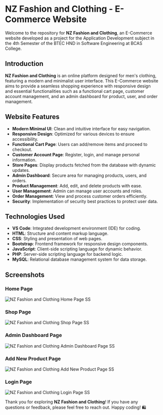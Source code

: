 # NZ Fashion and Clothing - E-Commerce Website

Welcome to the repository for **NZ Fashion and Clothing**, an E-Commerce website developed as a project for the Application Development subject in the 4th Semester of the BTEC HND in Software Engineering at BCAS College.

## Introduction

**NZ Fashion and Clothing** is an online platform designed for men's clothing, featuring a modern and minimalist user interface. This E-Commerce website aims to provide a seamless shopping experience with responsive design and essential functionalities such as a functional cart page, customer account management, and an admin dashboard for product, user, and order management.

## Website Features

- **Modern Minimal UI**: Clean and intuitive interface for easy navigation.
- **Responsive Design**: Optimized for various devices to ensure accessibility.
- **Functional Cart Page**: Users can add/remove items and proceed to checkout.
- **Customer Account Page**: Register, login, and manage personal information.
- **Store Pages**: Display products fetched from the database with dynamic updates.
- **Admin Dashboard**: Secure area for managing products, users, and orders.
- **Product Management**: Add, edit, and delete products with ease.
- **User Management**: Admin can manage user accounts and roles.
- **Order Management**: View and process customer orders efficiently.
- **Security**: Implementation of security best practices to protect user data.

## Technologies Used

- **VS Code**: Integrated development environment (IDE) for coding.
- **HTML**: Structure and content markup language.
- **CSS**: Styling and presentation of web pages.
- **Bootstrap**: Frontend framework for responsive design components.
- **JavaScript**: Client-side scripting language for dynamic behavior.
- **PHP**: Server-side scripting language for backend logic.
- **MySQL**: Relational database management system for data storage.

## Screenshots
  ### Home Page
  ![NZ Fashion and Clothing Home Page SS](images/screenshots/NZ1.jpeg)

  ### Shop Page
  ![NZ Fashion and Clothing Shop Page SS](images/screenshots/nz_shop.jpeg)

  ### Admin Dashboard Page
  ![NZ Fashion and Clothing Admin Dashboard Page SS](images/screenshots/nz_admin_dashboard.jpeg)

  ### Add New Product Page
  ![NZ Fashion and Clothing Add New Product Page SS](images/screenshots/nz_addnewproduct.jpeg)

  ### Login Page
  ![NZ Fashion and Clothing Login Page SS](images/screenshots/nz_login.jpeg)



Thank you for exploring **NZ Fashion and Clothing**! If you have any questions or feedback, please feel free to reach out. Happy coding! 🛍️
